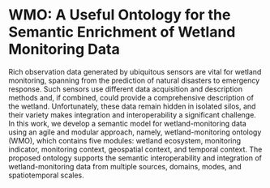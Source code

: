 # WMO: A Useful Ontology for the Semantic Enrichment of Wetland Monitoring Data
 Rich observation data generated by ubiquitous sensors are vital for wetland monitoring, spanning from the prediction of natural disasters to emergency response. Such sensors use different data acquisition and description methods and, if combined, could provide a comprehensive description of the wetland. Unfortunately, these data remain hidden in isolated silos, and their variety makes integration and interoperability a significant challenge. In this work, we develop a semantic model for wetland-monitoring data using an agile and modular approach, namely, wetland-monitoring ontology (WMO), which contains five modules: wetland ecosystem, monitoring indicator, monitoring context, geospatial context, and temporal context. The proposed ontology supports the semantic interoperability and integration of wetland-monitoring data from multiple sources, domains, modes, and spatiotemporal scales.


